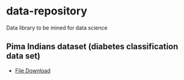 # data-repository
Data library to be mined for data science

## Pima Indians dataset (diabetes classification data set)
- [File Download](/pima-indians-diabetes.data.csv)
